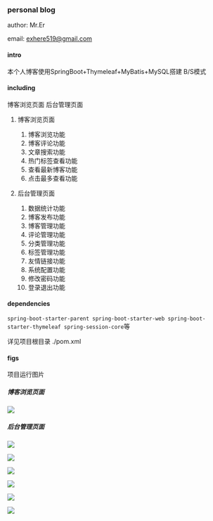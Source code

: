 ### personal blog

author: Mr.Er

email: exhere519@gmail.com

#### intro
本个人博客使用SpringBoot+Thymeleaf+MyBatis+MySQL搭建 B/S模式

#### including
博客浏览页面
后台管理页面

1. 博客浏览页面
    1. 博客浏览功能
    2. 博客评论功能
    3. 文章搜索功能
    4. 热门标签查看功能
    5. 查看最新博客功能
    6. 点击最多查看功能

2. 后台管理页面
    1. 数据统计功能
    2. 博客发布功能
    3. 博客管理功能
    4. 评论管理功能
    5. 分类管理功能
    6. 标签管理功能
    7. 友情链接功能
    8. 系统配置功能
    9. 修改密码功能
    10. 登录退出功能


#### dependencies

```spring-boot-starter-parent spring-boot-starter-web spring-boot-starter-thymeleaf spring-session-core```等

详见项目根目录 ./pom.xml
#### figs
项目运行图片
##### 博客浏览页面
![](./figs/blog.png)
##### 后台管理页面
![](./figs/login.png)

![](./figs/manage-DashBoard.png.png)

![](./figs/manage-blog.png)

![](./figs/manage-category.png)

![](./figs/manage-comment.png)

![](./figs/manage-publish.png)
